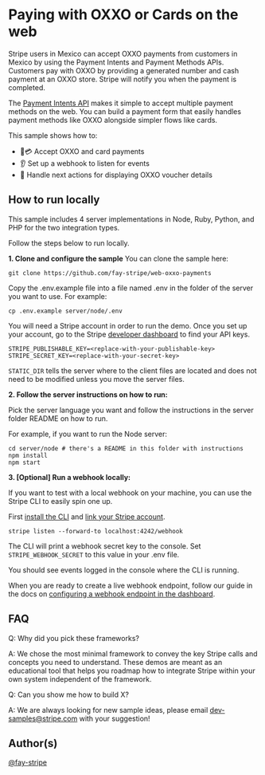 # Paying with OXXO or Cards on the web 
Stripe users in Mexico can accept OXXO payments from customers in Mexico by using the Payment Intents and Payment Methods APIs. Customers pay with OXXO by providing a generated number and cash payment at an OXXO store. Stripe will notify you when the payment is completed.

The [Payment Intents API](https://stripe.com/docs/api/payment_intents) makes it simple to accept multiple payment methods on the web. You can build a payment form that easily handles payment methods like OXXO alongside simpler flows like cards. 

This sample shows how to:

* 🏦💳 Accept OXXO and card payments
* 👂 Set up a webhook to listen for events
* 💁‍ Handle next actions for displaying OXXO voucher details

## How to run locally

This sample includes 4 server implementations in Node, Ruby, Python, and PHP for the two integration types. 

Follow the steps below to run locally.

**1. Clone and configure the sample**
You can clone the sample here:

```
git clone https://github.com/fay-stripe/web-oxxo-payments
```

Copy the .env.example file into a file named .env in the folder of the server you want to use. For example:

```
cp .env.example server/node/.env
```

You will need a Stripe account in order to run the demo. Once you set up your account, go to the Stripe [developer dashboard](https://stripe.com/docs/development#api-keys) to find your API keys.

```
STRIPE_PUBLISHABLE_KEY=<replace-with-your-publishable-key>
STRIPE_SECRET_KEY=<replace-with-your-secret-key>
```

`STATIC_DIR` tells the server where to the client files are located and does not need to be modified unless you move the server files.

**2. Follow the server instructions on how to run:**

Pick the server language you want and follow the instructions in the server folder README on how to run.

For example, if you want to run the Node server:

```
cd server/node # there's a README in this folder with instructions
npm install
npm start
```

**3. [Optional] Run a webhook locally:**

If you want to test with a local webhook on your machine, you can use the Stripe CLI to easily spin one up.

First [install the CLI](https://stripe.com/docs/stripe-cli) and [link your Stripe account](https://stripe.com/docs/stripe-cli#link-account).

```
stripe listen --forward-to localhost:4242/webhook
```

The CLI will print a webhook secret key to the console. Set `STRIPE_WEBHOOK_SECRET` to this value in your .env file.

You should see events logged in the console where the CLI is running.

When you are ready to create a live webhook endpoint, follow our guide in the docs on [configuring a webhook endpoint in the dashboard](https://stripe.com/docs/webhooks/setup#configure-webhook-settings). 


## FAQ
Q: Why did you pick these frameworks?

A: We chose the most minimal framework to convey the key Stripe calls and concepts you need to understand. These demos are meant as an educational tool that helps you roadmap how to integrate Stripe within your own system independent of the framework.

Q: Can you show me how to build X?

A: We are always looking for new sample ideas, please email dev-samples@stripe.com with your suggestion!

## Author(s)
[@fay-stripe](https://twitter.com/mfaywu)
